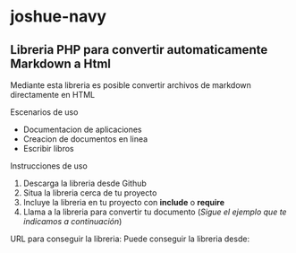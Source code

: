 # joshue-navy
## Libreria PHP para convertir automaticamente Markdown a Html

Mediante esta libreria es posible convertir archivos de markdown directamente en HTML

Escenarios de uso

* Documentacion de aplicaciones
* Creacion de documentos en linea
* Escribir libros 

Instrucciones de uso 

1. Descarga la libreria desde Github
2. Situa la libreria cerca de tu proyecto
3. Incluye la libreria en tu proyecto con **include** o **require**
4. Llama a la libreria para convertir tu documento (*Sigue el ejemplo que te indicamos a continuación*)

URL para conseguir la libreria:
Puede conseguir la libreria desde:
